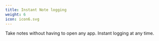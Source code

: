 ```yaml
---
title: Instant Note logging
weight: 6
icon: icon6.svg
---
```


Take notes without having to open any app. Instant logging at any time.